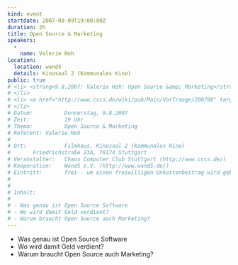 ```yaml
---
kind: event
startdate: 2007-08-09T19:00:00Z
duration: 2h
title: Open Source & Marketing
speakers:
  -
    name: Valerie Hoh
location:
  location: wand5
  details: Kinosaal 2 (Kommunales Kino)
public: true
# <li> <strong>9.8.2007: Valerie Hoh: Open Source &amp; Marketing</strong> <br>
# </li>
# <li> <a href="http://www.cccs.de/wiki/pub/Main/VorTraege/200708" target="_top">Pressetext 08/2007</a>
# </li>
# Datum:          Donnerstag, 9.8.2007
# Zeit:           19 Uhr
# Thema:          Open Source & Marketing
# Referent:	Valerie Hoh
#
# Ort:            Filmhaus, Kinosaal 2 (Kommunales Kino)
# 		Friedrichstraße 23A, 70174 Stuttgart
# Veranstalter:   Chaos Computer Club Stuttgart (http://www.cccs.de/)
# Kooperation:    Wand5 e.V. (http://www.wand5.de/)
# Eintritt:       frei - um einen freiwilligen Unkostenbeitrag wird gebeten.
#
#
# Inhalt:
#
# - Was genau ist Open Source Software
# - Wo wird damit Geld verdient?
# - Warum braucht Open Source auch Marketing?
---
```

- Was genau ist Open Source Software
- Wo wird damit Geld verdient?
- Warum braucht Open Source auch Marketing?
